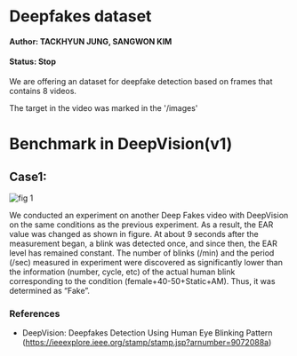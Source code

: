 # Deepfakes dataset 

#### Author: TACKHYUN JUNG, SANGWON KIM

#### Status: Stop

We are offering an dataset for deepfake detection based on frames that contains 8 videos.

The target in the video was marked in the '/images'

# Benchmark in DeepVision(v1)

## Case1:
![fig 1](https://user-images.githubusercontent.com/41291493/71501929-7cb7d900-28b0-11ea-8dd5-a373bfbb2cd3.png)

We conducted an experiment on another Deep Fakes video with DeepVision on the same conditions as the previous experiment. As a result, the EAR value was changed as shown in figure. At about 9 seconds after the measurement began, a blink was detected once, and since then, the EAR level has remained constant. The number of blinks (/min) and the period (/sec) measured in experiment were discovered as significantly lower than the information (number, cycle, etc) of the actual human blink corresponding to the condition (female+40-50+Static+AM). Thus, it was determined as “Fake”.

### References

* DeepVision: Deepfakes Detection Using Human Eye Blinking Pattern
(https://ieeexplore.ieee.org/stamp/stamp.jsp?arnumber=9072088a)
